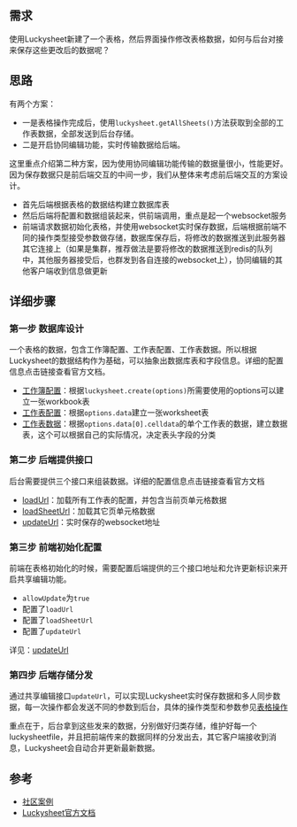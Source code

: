 ## 需求

使用Luckysheet新建了一个表格，然后界面操作修改表格数据，如何与后台对接来保存这些更改后的数据呢？

## 思路
有两个方案：
- 一是表格操作完成后，使用`luckysheet.getAllSheets()`方法获取到全部的工作表数据，全部发送到后台存储。
- 二是开启协同编辑功能，实时传输数据给后端。

这里重点介绍第二种方案，因为使用协同编辑功能传输的数据量很小，性能更好。因为保存数据只是前后端交互的中间一步，我们从整体来考虑前后端交互的方案设计。

- 首先后端根据表格的数据结构建立数据库表
- 然后后端将配置和数据组装起来，供前端调用，重点是起一个websocket服务
- 前端请求数据初始化表格，并使用websocket实时保存数据，后端根据前端不同的操作类型接受参数做存储，数据库保存后，将修改的数据推送到此服务器其它连接上（如果是集群，推荐做法是要将修改的数据推送到redis的队列中，其他服务器接受后，也群发到各自连接的websocket上），协同编辑的其他客户端收到信息做更新

## 详细步骤

### 第一步 数据库设计

一个表格的数据，包含工作簿配置、工作表配置、工作表数据。所以根据Luckysheet的数据结构作为基础，可以抽象出数据库表和字段信息。详细的配置信息点击链接查看官方文档。
- [工作簿配置](https://mengshukeji.github.io/LuckysheetDocs/zh/guide/config.html)：根据`luckysheet.create(options)`所需要使用的options可以建立一张workbook表
- [工作表配置](https://mengshukeji.github.io/LuckysheetDocs/zh/guide/sheet.html)：根据`options.data`建立一张worksheet表
- [工作表数据](https://mengshukeji.github.io/LuckysheetDocs/zh/guide/sheet.html#celldata)：根据`options.data[0].celldata`的单个工作表的数据，建立数据表，这个可以根据自己的实际情况，决定表头字段的分类

### 第二步 后端提供接口

后台需要提供三个接口来组装数据。详细的配置信息点击链接查看官方文档
- [loadUrl](https://mengshukeji.gitee.io/luckysheetdocs/zh/guide/config.html#loadUrl)：加载所有工作表的配置，并包含当前页单元格数据
- [loadSheetUrl](https://mengshukeji.gitee.io/LuckysheetDocs/zh/guide/config.html#loadSheetUrl)：加载其它页单元格数据
- [updateUrl](https://mengshukeji.gitee.io/LuckysheetDocs/zh/guide/config.html#updateUrl)：实时保存的websocket地址

### 第三步 前端初始化配置

前端在表格初始化的时候，需要配置后端提供的三个接口地址和允许更新标识来开启共享编辑功能。
+ `allowUpdate`为`true`
+ 配置了`loadUrl`
+ 配置了`loadSheetUrl`
+ 配置了`updateUrl`

详见：[updateUrl](https://mengshukeji.github.io/LuckysheetDocs/zh/guide/config.html#updateurl)

### 第四步 后端存储分发

通过共享编辑接口`updateUrl`，可以实现Luckysheet实时保存数据和多人同步数据，每一次操作都会发送不同的参数到后台，具体的操作类型和参数参见[表格操作](https://mengshukeji.github.io/LuckysheetDocs/zh/guide/operate.html)

重点在于，后台拿到这些发来的数据，分别做好归类存储，维护好每一个luckysheetfile，并且把前端传来的数据同样的分发出去，其它客户端接收到消息，Luckysheet会自动合并更新最新数据。

## 参考
- [社区案例](https://gitee.com/ichiva/luckysheet-saved-in-recovery)
- [Luckysheet官方文档](https://mengshukeji.github.io/LuckysheetDocs/zh/)